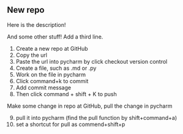 ## New repo

Here is the description!

And some other stuff!
Add a third line.

1. Create a new repo at GitHub
2. Copy the url
3. Paste the url into pycharm by click checkout version control
4. Create a file, such as .md or .py
5. Work on the file in pycharm
6. Click command+k to commit 
7. Add commit message
8. Then click command + shift + K to push

Make some change in repo at GitHub, pull the change in pycharm

9. pull it into pycharm (find the pull function by shift+command+a)
10. set a shortcut for pull as commend+shift+p
